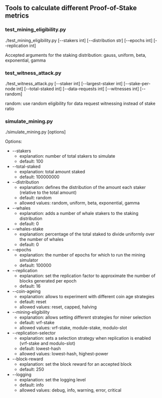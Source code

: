 ## Tools to calculate different Proof-of-Stake metrics

### test_mining_eligibility.py
./test_mining_eligibility.py [--stakers int] [--distribution str] [--epochs int] [--replication int]

Accepted arguments for the staking distribution: gauss, uniform, beta, exponential, gamma

### test_witness_attack.py

./test_witness_attack.py [--staker int] [--largest-staker int] [--stake-per-node int] [--total-staked int] [--data-requests int] [--witnesses int] [--random]

random: use random eligibility for data request witnessing instead of stake ratio

### simulate_mining.py
./simulate_mining.py [options]

Options:

- --stakers
    - explanation: number of total stakers to simulate
    - default: 100
- --total-staked
    - explanation: total amount staked
    - default: 100000000
- --distribution
    - explanation: defines the distribution of the amount each staker (relative to the total amount)
    - default: random
    - allowed values: random, uniform, beta, exponential, gamma
- --whales
    - explanation: adds a number of whale stakers to the staking distribution
    - default: 0
- --whales-stake
    - explanation: percentage of the total staked to divide uniformly over the number of whales
    - default: 0
- --epochs
    - explanation: the number of epochs for which to run the mining simulator
    - default: 100000
- --replication
    - explanation: set the replication factor to approximate the number of blocks generated per epoch
    - default: 16
- --coin-ageing
    - explanation: allows to experiment with different coin age strategies
    - default: reset
    - allowed values: reset, capped, halving
- --mining-eligibility
    - explanation: allows setting different strategies for miner selection
    - default: vrf-stake
    - allowed values: vrf-stake, module-stake, modulo-slot
- --replication-selector
    - explanation: sets a selection strategy when replication is enabled (vrf-stake and modulo-slot)
    - default: lowest-hash
    - allowed values: lowest-hash, highest-power
- --block-reward
    - explanation: set the block reward for an accepted block
    - default: 250
- --logging
    - explanation: set the logging level
    - default: info
    - allowed values: debug, info, warning, error, critical
